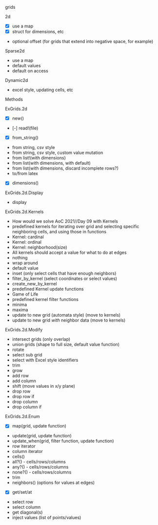 grids

2d

 - [x] use a map
 - [x] struct for dimensions, etc
 - optional offset (for grids that extend into negative space, for example)

Sparse2d

 - use a map
 - default values
 - default on access

Dynamic2d

 - excel style, updating cells, etc
 
Methods

 ExGrids.2d
 
 - [x] new()
 - [-] read!(file)
 - [x] from_string()
 - from string, csv style
 - from string, csv style, custom value mutation
 - from list!(with dimensions)
 - from list(with dimensions, with default)
 - from list(with dimensions, discard incomplete rows?)
 - to/from latex
 - [x] dimensions()
 
 ExGrids.2d.Display
 
 - display
 
 ExGrids.2d.Kernels
 
  - How would we solve AoC 2021//Day 09 with Kernels
  - predefined kernels for iterating over grid and selecting specific neighboring cells, and using those in functions
  - Kernel: cardinal
  - Kernel: ordinal
  - Kernel: neighborhood(size)
  - All kernels should accept a value for what to do at edges
   - nothing
   - wrap around
   - default value
   - inset (only select cells that have enough neighbors)
  - filter_by_kernel (select coordinates or select values)
  - create_new_by_kernel
  - predefined Kernel update functions
   - Game of Life
  - predefined kernel filter functions
   - minima
   - maxima  	
 - update to new grid (automata style) (move to kernels)
 - update to new grid _with_ neighbor data (move to kernels)
 
 ExGrids.2d.Modify
 
 - intersect grids (only overlap)
 - union grids (shape to full size, default value function)
 - rotate
 - select sub grid
 - select with Excel style identifiers
 - trim
 - grow
 - add row
 - add column
 - shift (move values in x/y plane)
 - drop row
 - drop row if
 - drop column
 - drop column if
 
 ExGrids.2d.Enum

 - [x] map(grid, update function)
 - update(grid, update function)
 - update_when(grid, filter function, update function)
 - row iterator
 - column iterator
 - cells()
 - all?() - cells/rows/columns
 - any?() - cells/rows/columns
 - none?() - cells/rows/columns
 - trim
 - neighbors() (options for values at edges)
 - [x] get/set/at
 - select row
 - select column
 - get diagonal(s)
 - inject values (list of points/values)
 